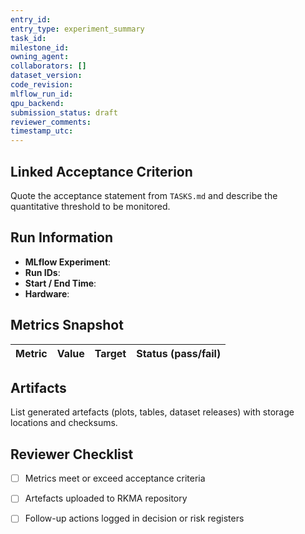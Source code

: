 ```yaml
---
entry_id: 
entry_type: experiment_summary
task_id: 
milestone_id: 
owning_agent: 
collaborators: []
dataset_version: 
code_revision: 
mlflow_run_id: 
qpu_backend: 
submission_status: draft
reviewer_comments: 
timestamp_utc: 
---
```


## Linked Acceptance Criterion
Quote the acceptance statement from `TASKS.md` and describe the quantitative threshold to be monitored.

## Run Information
- **MLflow Experiment**:
- **Run IDs**:
- **Start / End Time**:
- **Hardware**:

## Metrics Snapshot
| Metric | Value | Target | Status (pass/fail) |
| --- | --- | --- | --- |

## Artifacts
List generated artefacts (plots, tables, dataset releases) with storage locations and checksums.

## Reviewer Checklist
- [ ] Metrics meet or exceed acceptance criteria
- [ ] Artefacts uploaded to RKMA repository
- [ ] Follow-up actions logged in decision or risk registers

